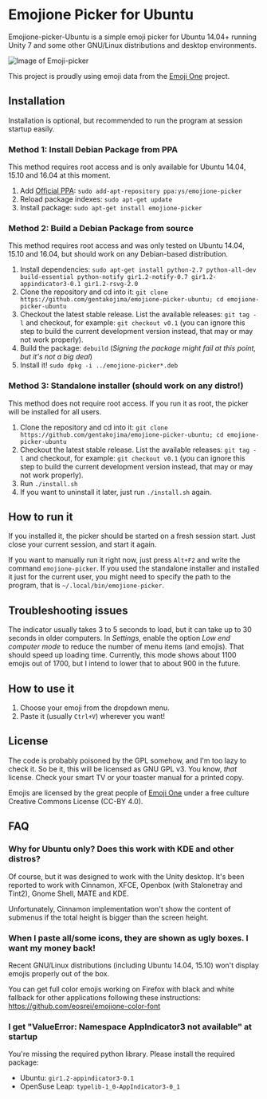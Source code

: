 # Emojione Picker for Ubuntu

Emojione-picker-Ubuntu is a simple emoji picker for Ubuntu 14.04+ running Unity 7 and some other GNU/Linux distributions and desktop environments.

![Image of Emoji-picker](https://raw.githubusercontent.com/gentakojima/emojione-picker-ubuntu/master/screenshot.png)

This project is proudly using emoji data from the [Emoji One](http://emojione.com/) project.

## Installation

Installation is optional, but recommended to run the program at session startup easily. 

### Method 1: Install Debian Package from PPA

This method requires root access and is only available for Ubuntu 14.04, 15.10 and 16.04 at this moment.

  1. Add [Official PPA](https://launchpad.net/~ys/+archive/ubuntu/emojione-picker): `sudo add-apt-repository ppa:ys/emojione-picker`
  2. Reload package indexes: `sudo apt-get update`
  3. Install package: `sudo apt-get install emojione-picker`

### Method 2: Build a Debian Package from source

This method requires root access and was only tested on Ubuntu 14.04, 15.10 and 16.04, but should work on any Debian-based distribution.

  1. Install dependencies: `sudo apt-get install python-2.7 python-all-dev build-essential python-notify gir1.2-notify-0.7 gir1.2-appindicator3-0.1 gir1.2-rsvg-2.0`
  2. Clone the repository and cd into it: `git clone https://github.com/gentakojima/emojione-picker-ubuntu; cd emojione-picker-ubuntu`
  3. Checkout the latest stable release. List the available releases: `git tag -l` and checkout, for example: `git checkout v0.1` (you can ignore this step to build the current development version instead, that may or may not work properly).
  4. Build the package: `debuild` (*Signing the package might fail at this point, but it's not a big deal*)
  5. Install it! `sudo dpkg -i ../emojione-picker*.deb`

### Method 3: Standalone installer (should work on any distro!)

This method does not require root access. If you run it as root, the picker will be installed for all users.

  1. Clone the repository and cd into it: `git clone https://github.com/gentakojima/emojione-picker-ubuntu; cd emojione-picker-ubuntu`
  2. Checkout the latest stable release. List the available releases: `git tag -l` and checkout, for example: `git checkout v0.1` (you can ignore this step to build the current development version instead, that may or may not work properly).
  3. Run `./install.sh`
  4. If you want to uninstall it later, just run `./install.sh` again.

## How to run it

If you installed it, the picker should be started on a fresh session start. Just close your current session, and start it again.

If you want to manually run it right now, just press `Alt+F2` and write the command `emojione-picker`. If you used the standalone installer and installed it just for the current user, you might need to specify the path to the program, that is `~/.local/bin/emojione-picker`.

## Troubleshooting issues

The indicator usually takes 3 to 5 seconds to load, but it can take up to 30 seconds in older computers. In *Settings*, enable the option *Low end computer mode* to reduce the number of menu items (and emojis). That should speed up loading time. Currently, this mode shows about 1100 emojis out of 1700, but I intend to lower that to about 900 in the future.

## How to use it

  1. Choose your emoji from the dropdown menu.
  2. Paste it (usually `Ctrl+V`) wherever you want!

## License

The code is probably poisoned by the GPL somehow, and I'm too lazy to check it. So be it, this will be licensed as GNU GPL v3. You know, *that* license. Check your smart TV or your toaster manual for a printed copy.

Emojis are licensed by the great people of [Emoji One](http://emojione.com/) under a free culture Creative Commons License (CC-BY 4.0).

## FAQ

### Why for Ubuntu only? Does this work with KDE and other distros?

Of course, but it was designed to work with the Unity desktop. It's been reported to work with Cinnamon, XFCE, Openbox (with Stalonetray and Tint2), Gnome Shell, MATE and KDE.

Unfortunately, Cinnamon implementation won't show the content of submenus if the total height is bigger than the screen height.

### When I paste all/some icons, they are shown as ugly boxes. I want my money back!

Recent GNU/Linux distributions (including Ubuntu 14.04, 15.10) won't display emojis properly out of the box.

You can get full color emojis working on Firefox with black and white fallback for other applications following these instructions: https://github.com/eosrei/emojione-color-font

### I get "ValueError: Namespace AppIndicator3 not available" at startup

You're missing the required python library. Please install the required package:
  - Ubuntu: `gir1.2-appindicator3-0.1`
  - OpenSuse Leap: `typelib-1_0-AppIndicator3-0_1`

